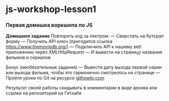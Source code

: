 # js-workshop-lesson1
### Первая домашка воркшопа по JS 

**Домашнее задание**
Повторить код за лектром: 
— Сверстать на бутсрап форму 
— Получить API ключ (пригодится ссылка https://www.themoviedb.org/)
— Подключить API к нашему веб приложению через XMLHttpRequest 
— И вывести на страницу названия фильмов и сериалов 

Бонус (необязательные задания) 
— Вывести дату выхода первой серии или выхода фильма, чтобы это гармонично смотрелось на странице 
— Пройти уроки по Git на ресурсе [githowto.com](https://githowto.com/ru)


Результат своей работы скидывать в комментарии в виде архива или ссылки на репозиторий на Гитхабе
